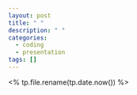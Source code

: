 ```yaml
---
layout: post
title: " "
description: " "
categories:
  - coding
  - presentation
tags: []
---
```

<% tp.file.rename(tp.date.now()) %>
